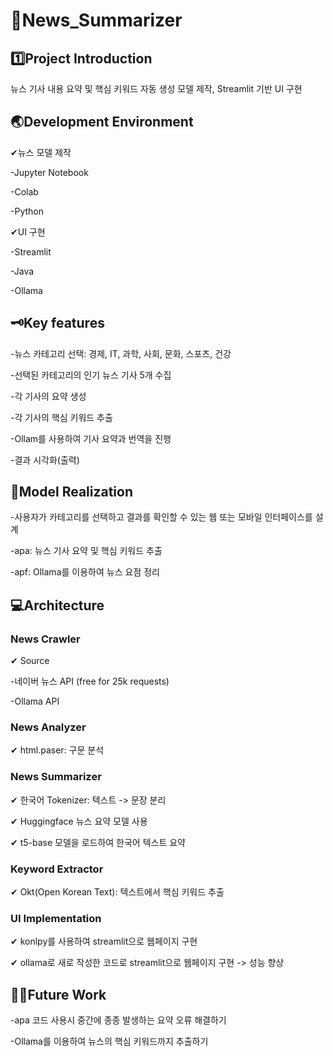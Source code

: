 # 📰News_Summarizer


 :one:Project Introduction 
-------------


뉴스 기사 내용 요약 및 핵심 키워드 자동 생성 모델 제작, Streamlit 기반 UI 구현


🌏Development Environment
-------------


✔뉴스 모델 제작

-Jupyter Notebook

-Colab

-Python

✔UI 구현

-Streamlit

-Java

-Ollama


🗝Key features
-------------


-뉴스 카테고리 선택: 경제, IT, 과학, 사회, 문화, 스포츠, 건강

-선택된 카테고리의 인기 뉴스 기사 5개 수집

-각 기사의 요약 생성

-각 기사의 핵심 키워드 추출

-Ollam를 사용하여 기사 요약과 번역을 진행

-결과 시각화(출력)


👾Model Realization
-------------


-사용자가 카테고리를 선택하고 결과를 확인할 수 있는 웹 또는 모바일 인터페이스를 설계

-apa: 뉴스 기사 요약 및 핵심 키워드 추출

-apf: Ollama를 이용하여 뉴스 요점 정리


💻Architecture
------------


### News Crawler

✔ Source

-네이버 뉴스 API (free for 25k requests)

-Ollama API

### News Analyzer

✔ html.paser: 구문 분석

### News Summarizer

✔ 한국어 Tokenizer: 텍스트 -> 문장 분리

✔ Huggingface 뉴스 요약 모델 사용

✔ t5-base 모델을 로드하여 한국어 텍스트 요약

### Keyword Extractor

✔ Okt(Open Korean Text): 텍스트에서 핵심 키워드 추출

### UI Implementation

✔ konlpy를 사용하여 streamlit으로 웹페이지 구현

✔ ollama로 새로 작성한 코드로 streamlit으로 웹페이지 구현 -> 성능 향상


🧗‍♀️Future Work
-------------


-apa 코드 사용시 중간에 종종 발생하는 요약 오류 해결하기

-Ollama를 이용하여 뉴스의 핵심 키워드까지 추출하기
